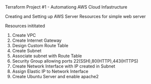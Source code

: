Terraform Project #1 - Automationg AWS Cloud Infastructure

Creating and Setting up AWS Server Resources for simple web server

Resources inititated 
1) Create VPC
2) Create Internet Gateway
3) Design Custom Route Table
4) Create Subnet
5) Associate subnet with Route Table
6) Security Group allowing ports 22(SSH),80(HTTP),443(HTTPS) 
7) Create Network Interface with IP created in Subnet
8) Assign Elastic IP to Network Interface
9) Create Ubuntu Server and enable apache2

